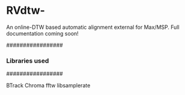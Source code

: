 # RVdtw-
An online-DTW based automatic alignment external for Max/MSP. Full documentation coming soon!

#################
### Libraries used
#################

BTrack
Chroma
fftw
libsamplerate